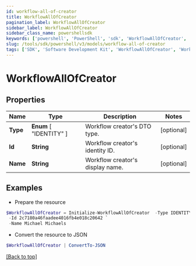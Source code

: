 ```yaml
---
id: workflow-all-of-creator
title: WorkflowAllOfCreator
pagination_label: WorkflowAllOfCreator
sidebar_label: WorkflowAllOfCreator
sidebar_class_name: powershellsdk
keywords: ['powershell', 'PowerShell', 'sdk', 'WorkflowAllOfCreator', 'WorkflowAllOfCreator'] 
slug: /tools/sdk/powershell/v3/models/workflow-all-of-creator
tags: ['SDK', 'Software Development Kit', 'WorkflowAllOfCreator', 'WorkflowAllOfCreator']
---
```



# WorkflowAllOfCreator

## Properties

Name | Type | Description | Notes
------------ | ------------- | ------------- | -------------
**Type** |  **Enum** [  "IDENTITY" ] | Workflow creator's DTO type. | [optional] 
**Id** | **String** | Workflow creator's identity ID. | [optional] 
**Name** | **String** | Workflow creator's display name. | [optional] 

## Examples

- Prepare the resource
```powershell
$WorkflowAllOfCreator = Initialize-WorkflowAllOfCreator  -Type IDENTITY `
 -Id 2c7180a46faadee4016fb4e018c20642 `
 -Name Michael Michaels
```

- Convert the resource to JSON
```powershell
$WorkflowAllOfCreator | ConvertTo-JSON
```


[[Back to top]](#) 

